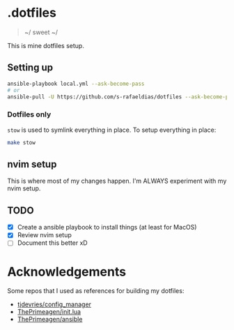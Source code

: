 # .dotfiles
> ~/ sweet ~/

This is mine dotfiles setup.

## Setting up
```bash
ansible-playbook local.yml --ask-become-pass
# or
ansible-pull -U https://github.com/s-rafaeldias/dotfiles --ask-become-pass
```

### Dotfiles only
`stow` is used to symlink everything in place.
To setup everything in place:
```bash
make stow
```

## nvim setup
This is where most of my changes happen. I'm ALWAYS experiment with my nvim setup.

## TODO
- [x] Create a ansible playbook to install things (at least for MacOS)
- [x] Review nvim setup
- [ ] Document this better xD

# Acknowledgements
Some repos that I used as references for building my dotfiles:
- [tjdevries/config_manager](https://github.com/tjdevries/config_manager)
- [ThePrimeagen/init.lua](https://github.com/ThePrimeagen/init.lua)
- [ThePrimeagen/ansible](https://github.com/ThePrimeagen/ansible)
